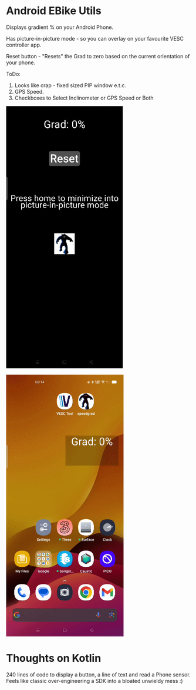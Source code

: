 # Android EBike Utils

Displays gradient % on your Android Phone.

Has picture-in-picture mode - so you can overlay on your favourite VESC controller app.

Reset button - "Resets" the Grad to zero based on the current orientation of your phone.

ToDo:  
1) Looks like crap - fixed sized PIP window e.t.c.
2) GPS Speed.
3) Checkboxes to Select Inclinometer or GPS Speed or Both

![](./Images/App1.png)

![](./Images/App2.png)

# Thoughts on Kotlin

240 lines of code to display a button, a line of text and read a Phone sensor. Feels like classic over-engineering a SDK into a bloated unwieldy mess :)
